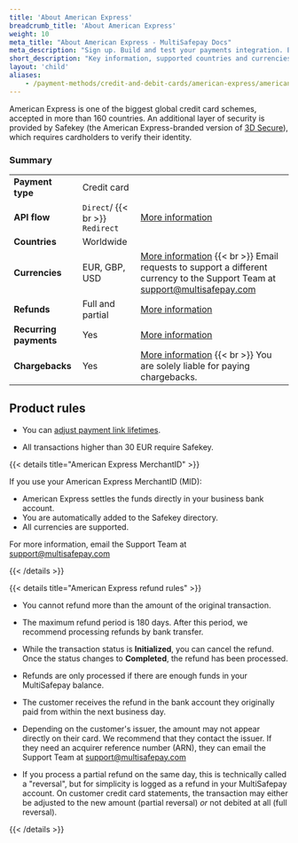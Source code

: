 ```yaml
---
title: 'About American Express'
breadcrumb_title: 'About American Express'
weight: 10
meta_title: "About American Express - MultiSafepay Docs"
meta_description: "Sign up. Build and test your payments integration. Explore our products and services. Use our API Reference, SDKs, and wrappers. Get support."
short_description: "Key information, supported countries and currencies, product rules"
layout: 'child'
aliases:
    - /payment-methods/credit-and-debit-cards/american-express/american-express-additional-information
---
```


American Express is one of the biggest global credit card schemes, accepted in more than 160 countries. An additional layer of security is provided by Safekey (the American Express-branded version of [3D Secure](/security-and-legal/payment-regulations/about-3d-secure/)), which requires cardholders to verify their identity.

### Summary

|   |   |   |
|---|---|---|
| **Payment type**   | Credit card  | |
| **API flow**  | `Direct`/ {{< br >}} `Redirect`| [More information](/developer/api/difference-between-direct-and-redirect) |
| **Countries**  | Worldwide  | |
| **Currencies**  | EUR, GBP, USD | [More information](/faq/general/supported-currencies) {{< br >}} Email requests to support a different currency to the Support Team at <support@multisafepay.com> | 
| **Refunds**  | Full and partial  | [More information](/payments/methods/credit-and-debit-cards/american-express/user-guide/processing-refunds/) | 
| **Recurring payments**  | Yes | [More information](/payments/about/recurring-payments/)  |
| **Chargebacks**  | Yes | [More information](/faq/chargebacks) {{< br >}} You are solely liable for paying chargebacks.  |

## Product rules

- You can [adjust payment link lifetimes](/developer/api/adjusting-payment-link-lifetimes/).

- All transactions higher than 30 EUR require Safekey.

{{< details title="American Express MerchantID" >}}

If you use your American Express MerchantID (MID):
    
- American Express settles the funds directly in your business bank account.
- You are automatically added to the Safekey directory. 
- All currencies are supported.  
  
For more information, email the Support Team at <support@multisafepay.com>

{{< /details >}}

{{< details title="American Express refund rules" >}}

- You cannot refund more than the amount of the original transaction.

- The maximum refund period is 180 days. After this period, we recommend processing refunds by bank transfer.

- While the transaction status is **Initialized**, you can cancel the refund. Once the status changes to **Completed**, the refund has been processed. 

- Refunds are only processed if there are enough funds in your MultiSafepay balance.

- The customer receives the refund in the bank account they originally paid from within the next business day.

- Depending on the customer's issuer, the amount may not appear directly on their card. We recommend that they contact the issuer. If they need an acquirer reference number (ARN), they can email the Support Team at <support@multisafepay.com> 

- If you process a partial refund on the same day, this is technically called a "reversal", but for simplicity is logged as a refund in your MultiSafepay account. On customer credit card statements, the transaction may either be adjusted to the new amount (partial reversal) _or_ not debited at all (full reversal).

{{< /details >}}


    



